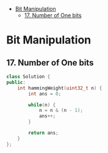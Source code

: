- [Bit Manipulation](#bit-manipulation)
  - [17. Number of One bits](#17-number-of-one-bits)

# Bit Manipulation

## 17. Number of One bits

```cpp
class Solution {
public:
    int hammingWeight(uint32_t n) {
        int ans = 0;

        while(n) {
            n = n & (n - 1);
            ans++;
        }

        return ans;
    }
};
```

